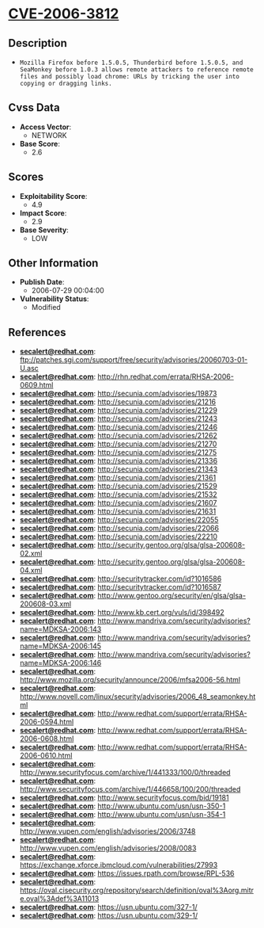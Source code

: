 
# [CVE-2006-3812](ftp://patches.sgi.com/support/free/security/advisories/20060703-01-U.asc)

## Description

- `Mozilla Firefox before 1.5.0.5, Thunderbird before 1.5.0.5, and SeaMonkey before 1.0.3 allows remote attackers to reference remote files and possibly load chrome: URLs by tricking the user into copying or dragging links.`

## Cvss Data

- **Access Vector**:
  - NETWORK
- **Base Score**:
  - 2.6

## Scores

- **Exploitability Score**:
  - 4.9
- **Impact Score**:
  - 2.9
- **Base Severity**:
  - LOW

## Other Information

- **Publish Date**:
  - 2006-07-29 00:04:00
- **Vulnerability Status**:
  - Modified

## References

- **secalert@redhat.com**: ftp://patches.sgi.com/support/free/security/advisories/20060703-01-U.asc
- **secalert@redhat.com**: http://rhn.redhat.com/errata/RHSA-2006-0609.html
- **secalert@redhat.com**: http://secunia.com/advisories/19873
- **secalert@redhat.com**: http://secunia.com/advisories/21216
- **secalert@redhat.com**: http://secunia.com/advisories/21229
- **secalert@redhat.com**: http://secunia.com/advisories/21243
- **secalert@redhat.com**: http://secunia.com/advisories/21246
- **secalert@redhat.com**: http://secunia.com/advisories/21262
- **secalert@redhat.com**: http://secunia.com/advisories/21270
- **secalert@redhat.com**: http://secunia.com/advisories/21275
- **secalert@redhat.com**: http://secunia.com/advisories/21336
- **secalert@redhat.com**: http://secunia.com/advisories/21343
- **secalert@redhat.com**: http://secunia.com/advisories/21361
- **secalert@redhat.com**: http://secunia.com/advisories/21529
- **secalert@redhat.com**: http://secunia.com/advisories/21532
- **secalert@redhat.com**: http://secunia.com/advisories/21607
- **secalert@redhat.com**: http://secunia.com/advisories/21631
- **secalert@redhat.com**: http://secunia.com/advisories/22055
- **secalert@redhat.com**: http://secunia.com/advisories/22066
- **secalert@redhat.com**: http://secunia.com/advisories/22210
- **secalert@redhat.com**: http://security.gentoo.org/glsa/glsa-200608-02.xml
- **secalert@redhat.com**: http://security.gentoo.org/glsa/glsa-200608-04.xml
- **secalert@redhat.com**: http://securitytracker.com/id?1016586
- **secalert@redhat.com**: http://securitytracker.com/id?1016587
- **secalert@redhat.com**: http://www.gentoo.org/security/en/glsa/glsa-200608-03.xml
- **secalert@redhat.com**: http://www.kb.cert.org/vuls/id/398492
- **secalert@redhat.com**: http://www.mandriva.com/security/advisories?name=MDKSA-2006:143
- **secalert@redhat.com**: http://www.mandriva.com/security/advisories?name=MDKSA-2006:145
- **secalert@redhat.com**: http://www.mandriva.com/security/advisories?name=MDKSA-2006:146
- **secalert@redhat.com**: http://www.mozilla.org/security/announce/2006/mfsa2006-56.html
- **secalert@redhat.com**: http://www.novell.com/linux/security/advisories/2006_48_seamonkey.html
- **secalert@redhat.com**: http://www.redhat.com/support/errata/RHSA-2006-0594.html
- **secalert@redhat.com**: http://www.redhat.com/support/errata/RHSA-2006-0608.html
- **secalert@redhat.com**: http://www.redhat.com/support/errata/RHSA-2006-0610.html
- **secalert@redhat.com**: http://www.securityfocus.com/archive/1/441333/100/0/threaded
- **secalert@redhat.com**: http://www.securityfocus.com/archive/1/446658/100/200/threaded
- **secalert@redhat.com**: http://www.securityfocus.com/bid/19181
- **secalert@redhat.com**: http://www.ubuntu.com/usn/usn-350-1
- **secalert@redhat.com**: http://www.ubuntu.com/usn/usn-354-1
- **secalert@redhat.com**: http://www.vupen.com/english/advisories/2006/3748
- **secalert@redhat.com**: http://www.vupen.com/english/advisories/2008/0083
- **secalert@redhat.com**: https://exchange.xforce.ibmcloud.com/vulnerabilities/27993
- **secalert@redhat.com**: https://issues.rpath.com/browse/RPL-536
- **secalert@redhat.com**: https://oval.cisecurity.org/repository/search/definition/oval%3Aorg.mitre.oval%3Adef%3A11013
- **secalert@redhat.com**: https://usn.ubuntu.com/327-1/
- **secalert@redhat.com**: https://usn.ubuntu.com/329-1/
